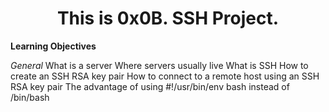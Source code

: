 <center> <h1> This is 0x0B. SSH Project.</h1></center>

**Learning Objectives**

*General*
What is a server
Where servers usually live
What is SSH
How to create an SSH RSA key pair
How to connect to a remote host using an SSH RSA key pair
The advantage of using #!/usr/bin/env bash instead of /bin/bash
